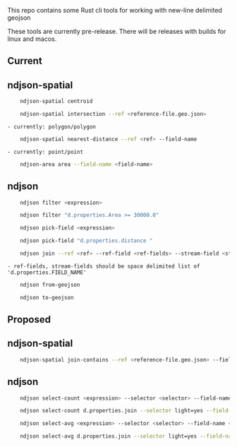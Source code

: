 This repo contains some Rust cli tools for working with new-line delimited geojson

These tools are currently pre-release. There will be releases with builds for linux and macos.

## Current

## ndjson-spatial

```bash
    ndjson-spatial centroid
````

```bash
    ndjson-spatial intersection --ref <reference-file.geo.json>
```
    - currently: polygon/polygon

```bash
    ndjson-spatial nearest-distance --ref <ref> --field-name
```
    - currently: point/point

```bash
    ndjson-area area --field-name <field-name>
```

## ndjson

```bash
    ndjson filter <expression>

    ndjson filter "d.properties.Area >= 30000.0"
```

```bash
    ndjson pick-field <expression>

    ndjson pick-field "d.properties.distance "
```

```bash
    ndjson join --ref <ref> --ref-field <ref-fields> --stream-field <stream-field>
```
    - ref-fields, stream-fields should be space delimited list of 'd.properties.FIELD_NAME'

```bash
    ndjson from-geojson
```

```bash
    ndjson to-geojson
```

## Proposed

## ndjson-spatial

```bash
    ndjson-spatial join-contains --ref <reference-file.geo.json> --field-name <field-name>
```

## ndjson

```bash
    ndjson select-count <expression> --selector <selector> --field-name <field-name>

    ndjson select-count d.properties.join --selector light=yes --field-name NUM_W_LIGHT
```

```bash
    ndjson select-avg <expression> --selector <selector> --field-name <field-name>

    ndjson select-avg d.properties.join --selector light=yes --field-name AVG_W_LIGHT
```
